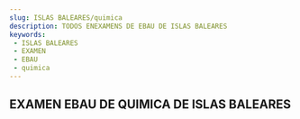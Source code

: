 ```yaml
---
slug: ISLAS BALEARES/quimica
description: TODOS ENEXAMENS DE EBAU DE ISLAS BALEARES
keywords:
 - ISLAS BALEARES
 - EXAMEN
 - EBAU
 - quimica
---
```

## EXAMEN EBAU DE QUIMICA DE ISLAS BALEARES

